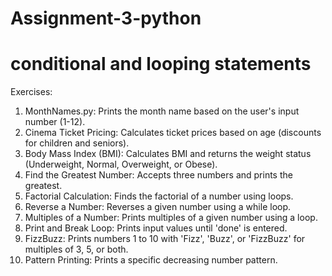 # Assignment-3-python
# conditional and looping statements

Exercises:

1. MonthNames.py: Prints the month name based on the user's input number (1-12).
2. Cinema Ticket Pricing: Calculates ticket prices based on age (discounts for children and seniors).
3. Body Mass Index (BMI): Calculates BMI and returns the weight status (Underweight, Normal, Overweight, or Obese).
4. Find the Greatest Number: Accepts three numbers and prints the greatest.
5. Factorial Calculation: Finds the factorial of a number using loops.
6. Reverse a Number: Reverses a given number using a while loop.
7. Multiples of a Number: Prints multiples of a given number using a loop.
8. Print and Break Loop: Prints input values until 'done' is entered.
9. FizzBuzz: Prints numbers 1 to 10 with 'Fizz', 'Buzz', or 'FizzBuzz' for multiples of 3, 5, or both.
10. Pattern Printing: Prints a specific decreasing number pattern.
